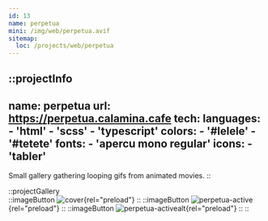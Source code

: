 ```yaml
---
id: 13
name: perpetua
mini: /img/web/perpetua.avif
sitemap:
  loc: /projects/web/perpetua
---
```


::projectInfo
---
name: perpetua
url: https://perpetua.calamina.cafe
tech:
    languages:
      - 'html'
      - 'scss'
      - 'typescript'
    colors:
      - '#lelele'
      - '#tetete'
    fonts:
      - 'apercu mono regular'
    icons:
      - 'tabler'
---
Small gallery gathering looping gifs from animated movies.
::

::projectGallery  
  ::imageButton
    ![cover](/img/web/perpetua.avif){rel="preload"}
  ::
  ::imageButton
    ![perpetua-active](/img/web/perpetua/perpetua-active.avif){rel="preload"}
  ::
  ::imageButton
    ![perpetua-activealt](/img/web/perpetua/perpetua-active-alt.avif){rel="preload"}
  :: 
::

<!-- ::projectFeatures
:: -->